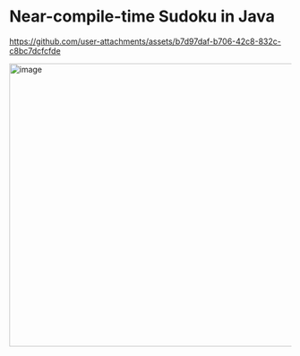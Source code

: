 # Near-compile-time Sudoku in Java




https://github.com/user-attachments/assets/b7d97daf-b706-42c8-832c-c8bc7dcfcfde




<img width="505" alt="image" src="https://github.com/user-attachments/assets/332bba34-37ef-4169-9d99-ee7f2da59a14">

